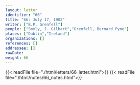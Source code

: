 ```yaml
---
layout: letter
identifier: "66"
title: "66: July 17, 1902"
writer: ["B.P. Grenfell"]
people: ["Smyly, J. Gilbart","Grenfell, Bernard Pyne"]
places: ["Dublin","Ireland"]
organizations: []
references: []
addressee: []
rawDate: 
weight: 66
---
```

{{< readFile file="./html/letters/66_letter.html">}}
{{< readFile file="./html/notes/66_notes.html">}}